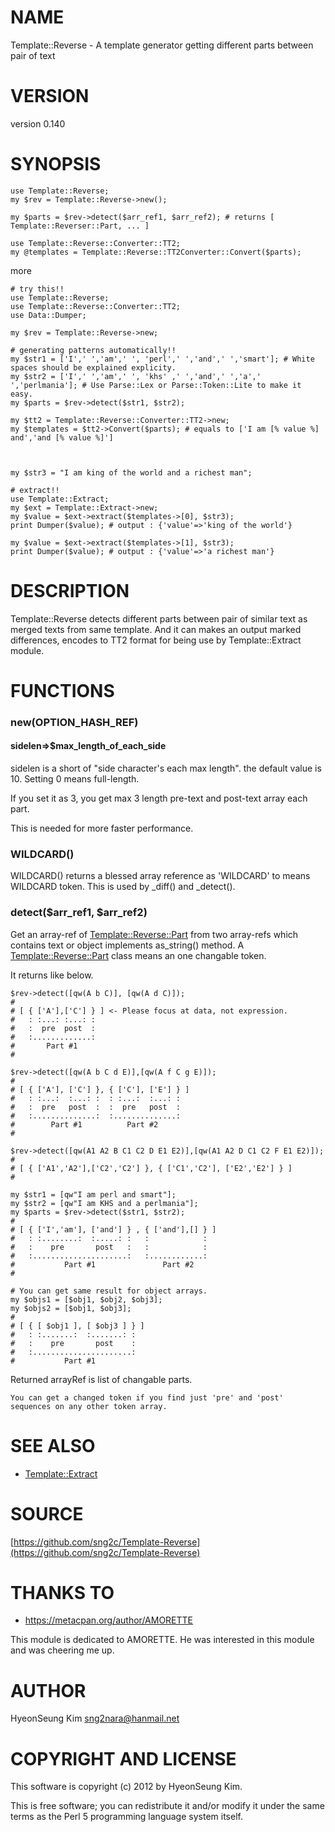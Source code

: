 # NAME

Template::Reverse - A template generator getting different parts between pair of text

# VERSION

version 0.140

# SYNOPSIS

    use Template::Reverse;
    my $rev = Template::Reverse->new();

    my $parts = $rev->detect($arr_ref1, $arr_ref2); # returns [ Template::Reverser::Part, ... ]

    use Template::Reverse::Converter::TT2;
    my @templates = Template::Reverse::TT2Converter::Convert($parts); 

more

    # try this!!
    use Template::Reverse;
    use Template::Reverse::Converter::TT2;
    use Data::Dumper;

    my $rev = Template::Reverse->new;

    # generating patterns automatically!!
    my $str1 = ['I',' ','am',' ', 'perl',' ','and',' ','smart']; # White spaces should be explained explicity.
    my $str2 = ['I',' ','am',' ', 'khs' ,' ','and',' ','a',' ','perlmania']; # Use Parse::Lex or Parse::Token::Lite to make it easy.
    my $parts = $rev->detect($str1, $str2);

    my $tt2 = Template::Reverse::Converter::TT2->new;
    my $templates = $tt2->Convert($parts); # equals to ['I am [% value %] and','and [% value %]']



    my $str3 = "I am king of the world and a richest man";

    # extract!!
    use Template::Extract;
    my $ext = Template::Extract->new;
    my $value = $ext->extract($templates->[0], $str3);
    print Dumper($value); # output : {'value'=>'king of the world'}

    my $value = $ext->extract($templates->[1], $str3);
    print Dumper($value); # output : {'value'=>'a richest man'}

# DESCRIPTION

Template::Reverse detects different parts between pair of similar text as merged texts from same template.
And it can makes an output marked differences, encodes to TT2 format for being use by Template::Extract module.

# FUNCTIONS

### new(OPTION\_HASH\_REF)

#### sidelen=>$max\_length\_of\_each\_side

sidelen is a short of "side character's each max length".
the default value is 10. Setting 0 means full-length.

If you set it as 3, you get max 3 length pre-text and post-text array each part.

This is needed for more faster performance.

### WILDCARD()

WILDCARD() returns a blessed array reference as 'WILDCARD' to means WILDCARD token.
This is used by \_diff() and \_detect().

### detect($arr\_ref1, $arr\_ref2)

Get an array-ref of [Template::Reverse::Part](http://search.cpan.org/perldoc?Template::Reverse::Part) from two array-refs which contains text or object implements as\_string() method.
A [Template::Reverse::Part](http://search.cpan.org/perldoc?Template::Reverse::Part) class means an one changable token.

It returns like below.

    $rev->detect([qw(A b C)], [qw(A d C)]);
    # 
    # [ { ['A'],['C'] } ] <- Please focus at data, not expression.
    #   : :...: :...: :     
    #   :  pre  post  :
    #   :.............:  
    #       Part #1
    #

    $rev->detect([qw(A b C d E)],[qw(A f C g E)]);
    #
    # [ { ['A'], ['C'] }, { ['C'], ['E'] } ]
    #   : :...:  :...: :  : :...:  :...: :
    #   :  pre   post  :  :  pre   post  :
    #   :..............:  :..............:
    #        Part #1          Part #2
    #

    $rev->detect([qw(A1 A2 B C1 C2 D E1 E2)],[qw(A1 A2 D C1 C2 F E1 E2)]);
    #
    # [ { ['A1','A2'],['C2','C2'] }, { ['C1','C2'], ['E2','E2'] } ]
    #

    my $str1 = [qw"I am perl and smart"];
    my $str2 = [qw"I am KHS and a perlmania"];
    my $parts = $rev->detect($str1, $str2);
    #
    # [ { ['I','am'], ['and'] } , { ['and'],[] } ]
    #   : :........:  :.....: :   :            :
    #   :    pre       post   :   :            :
    #   :.....................:   :............:
    #           Part #1               Part #2
    #

    # You can get same result for object arrays.
    my $objs1 = [$obj1, $obj2, $obj3];
    my $objs2 = [$obj1, $obj3];
    #
    # [ { [ $obj1 ], [ $obj3 ] } ]
    #   : :.......:  :.......: :
    #   :    pre       post    :
    #   :......................:
    #           Part #1

Returned arrayRef is list of changable parts.

    You can get a changed token if you find just 'pre' and 'post' sequences on any other token array.

# SEE ALSO

- [Template::Extract](http://search.cpan.org/perldoc?Template::Extract)

# SOURCE

[https://github.com/sng2c/Template-Reverse](https://github.com/sng2c/Template-Reverse)

# THANKS TO

- https://metacpan.org/author/AMORETTE

This module is dedicated to AMORETTE.
He was interested in this module and was cheering me up.

# AUTHOR

HyeonSeung Kim <sng2nara@hanmail.net>

# COPYRIGHT AND LICENSE

This software is copyright (c) 2012 by HyeonSeung Kim.

This is free software; you can redistribute it and/or modify it under
the same terms as the Perl 5 programming language system itself.
